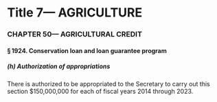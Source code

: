 
# Title 7— AGRICULTURE
### CHAPTER 50— AGRICULTURAL CREDIT
#### § 1924. Conservation loan and loan guarantee program
##### (h) Authorization of appropriations

There is authorized to be appropriated to the Secretary to carry out this section $150,000,000 for each of fiscal years 2014 through 2023.
